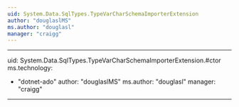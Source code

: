 ```yaml
---
uid: System.Data.SqlTypes.TypeVarCharSchemaImporterExtension
author: "douglaslMS"
ms.author: "douglasl"
manager: "craigg"
---
```


---
uid: System.Data.SqlTypes.TypeVarCharSchemaImporterExtension.#ctor
ms.technology: 
  - "dotnet-ado"
author: "douglaslMS"
ms.author: "douglasl"
manager: "craigg"
---
